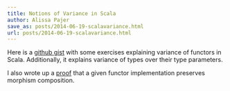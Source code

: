 ```yaml
---
title: Notions of Variance in Scala
author: Alissa Pajer
save_as: posts/2014-06-19-scalavariance.html
url: posts/2014-06-19-scalavariance.html
---
```


Here is a [github gist](https://gist.github.com/alissapajer/50c912d739346c1f00dd) with some exercises explaining variance of functors in Scala. Additionally, it explains variance of types over their type parameters.

I also wrote up a [proof](/images/FunctorMorphismPreservationProof.pdf) that a given functor implementation preserves morphism composition.
